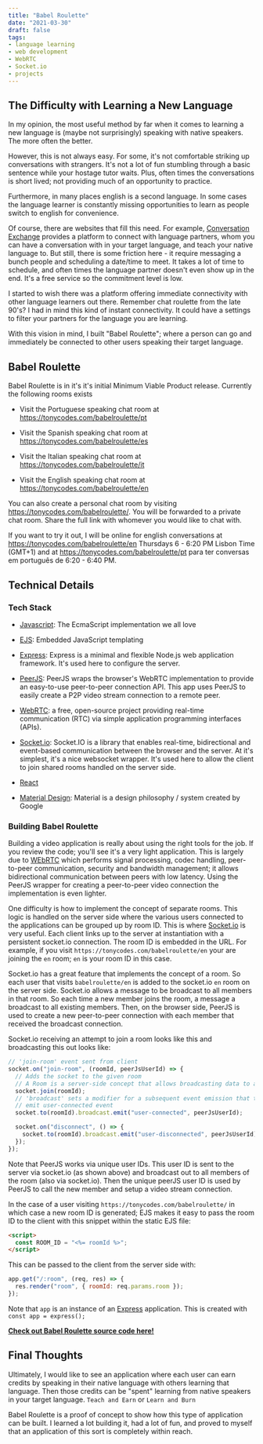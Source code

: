 ```yaml
---
title: "Babel Roulette"
date: "2021-03-30"
draft: false
tags:
- language learning
- web development
- WebRTC
- Socket.io
- projects
---
```


## The Difficulty with Learning a New Language

In my opinion, the most useful method by far when it comes to learning a new language is (maybe not surprisingly) speaking with native speakers. The more often the better.

However, this is not always easy. For some, it's not comfortable striking up conversations with strangers. It's not a lot of fun stumbling through a basic sentence while your hostage tutor waits. Plus, often times the conversations is short lived; not providing much of an opportunity to practice.

Furthermore, in many places english is a second language. In some cases the language learner is constantly missing opportunities to learn as people switch to english for convenience.

Of course, there are websites that fill this need. For example, [Conversation Exchange](https://conversationexchange.com/) provides a platform to connect with language partners, whom you can have a conversation with in your target language, and teach your native language to. But still, there is some friction here - it require messaging a bunch people and scheduling a date/time to meet. It takes a lot of time to schedule, and often times the language partner doesn't even show up in the end. It's a free service so the commitment level is low.

I started to wish there was a platform offering immediate connectivity with other language learners out there. Remember chat roulette from the late 90's? I had in mind this kind of instant connectivity. It could have a settings to filter your partners for the language you are learning.

With this vision in mind, I built "Babel Roulette"; where a person can go and immediately be connected to other users speaking their target language.

## Babel Roulette

Babel Roulette is in it's it's initial Minimum Viable Product release. Currently the following rooms exists

* Visit the Portuguese speaking chat room at https://tonycodes.com/babelroulette/pt

* Visit the Spanish speaking chat room at https://tonycodes.com/babelroulette/es

* Visit the Italian speaking chat room at https://tonycodes.com/babelroulette/it

* Visit the English speaking chat room at https://tonycodes.com/babelroulette/en

You can also create a personal chat room by visiting https://tonycodes.com/babelroulette/. You will be forwarded to a private chat room. Share the full link with whomever you would like to chat with.

If you want to try it out, I will be online for english conversations at https://tonycodes.com/babelroulette/en Thursdays 6 - 6:20 PM Lisbon Time (GMT+1)
and at https://tonycodes.com/babelroulette/pt para ter conversas em português de 6:20 - 6:40 PM.

## Technical Details

### Tech Stack

* [Javascript](https://www.javascript.com/): The EcmaScript implementation we all love

* [EJS](https://ejs.co/): Embedded JavaScript templating

* [Express](https://expressjs.com/): Express is a minimal and flexible Node.js web application framework. It's used here to configure the server.

* [PeerJS](https://peerjs.com/): PeerJS wraps the browser's WebRTC implementation to provide an easy-to-use peer-to-peer connection API. This app uses PeerJS to easily create a P2P video stream connection to a remote peer.

* [WebRTC](https://webrtc.org/): a free, open-source project providing real-time communication (RTC) via simple application programming interfaces (APIs).

* [Socket.io](https://socket.io/): Socket.IO is a library that enables real-time, bidirectional and event-based communication between the browser and the server. At it's simplest, it's a nice websocket wrapper. It's used here to allow the client to join shared rooms handled on the server side.

* [React](https://reactjs.org/)

* [Material Design](https://material.io/design): Material is a design philosophy / system created by Google

### Building Babel Roulette

Building a video application is really about using the right tools for the job. If you review the code; you'll see it's a very light application. This is largely due to [WEbRTC](https://webrtc.org/) which performs signal processing, codec handling, peer-to-peer communication, security and bandwidth management; it allows bidirectional communication between peers with low latency. Using the PeerJS wrapper for creating a peer-to-peer video connection the implementation is even lighter.

One difficulty is how to implement the concept of separate rooms. This logic is handled on the server side where the various users connected to the applications can be grouped up by room ID. This is where [Socket.io](https://socket.io/) is very useful. Each client links up to the server at instantiation with a persistent socket.io connection. The room ID is embedded in the URL. For example, if you visit `https://tonycodes.com/babelroulette/en` your are joining the `en` room; `en` is your room ID in this case.

Socket.io has a great feature that implements the concept of a room. So each user that visits `babelroulette/en` is added to the socket.io `en` room on the server side. Socket.io allows a message to be broadcast to all members in that room. So each time a new member joins the room, a message a broadcast to all existing members. Then, on the browser side, PeerJS is used to create a new peer-to-peer connection with each member that received the broadcast connection.

Socket.io receiving an attempt to join a room looks like this and broadcasting this out looks like:

```js
// 'join-room' event sent from client
socket.on("join-room", (roomId, peerJsUserId) => {
  // Adds the socket to the given room
  // A Room is a server-side concept that allows broadcasting data to a subset of clients
  socket.join(roomId);
  // 'broadcast' sets a modifier for a subsequent event emission that the event data will only be broadcast to every sockets but the sender.
  // emit user-connected event
  socket.to(roomId).broadcast.emit("user-connected", peerJsUserId);

  socket.on("disconnect", () => {
    socket.to(roomId).broadcast.emit("user-disconnected", peerJsUserId);
  });
});
```

Note that PeerJS works via unique user IDs. This user ID is sent to the server via socket.io (as shown above) and broadcast out to all members of the room (also via socket.io). Then the unique peerJS user ID is used by PeerJS to call the new member and setup a video stream connection.

In the case of a user visiting `https://tonycodes.com/babelroulette/` in which case a new room ID is generated; EJS makes it easy to pass the room ID to the client with this snippet within the static EJS file:

```html
<script>
  const ROOM_ID = "<%= roomId %>";
</script>
```

This can be passed to the client from the server side with:

```js
app.get("/:room", (req, res) => {
  res.render("room", { roomId: req.params.room });
});
```

Note that `app` is an instance of an [Express](https://expressjs.com/) application. This is created with `const app = express();`

**[Check out Babel Roulette source code here!](https://github.com/tonyOreglia/babel-roulette)**

## Final Thoughts

Ultimately, I would like to see an application where each user can earn credits by speaking in their native language with others learning that language. Then those credits can be "spent" learning from native speakers in your target language.
`Teach and Earn` or `Learn and Burn`

Babel Roulette is a proof of concept to show how this type of application can be built. I learned a lot building it, had a lot of fun, and proved to myself that an application of this sort is completely within reach.